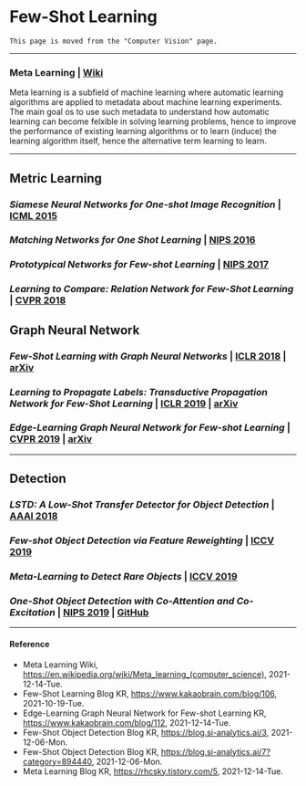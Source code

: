 # Few-Shot Learning
`This page is moved from the "Computer Vision" page.`

----------

### Meta Learning | [Wiki](https://en.wikipedia.org/wiki/Meta_learning_(computer_science))
Meta learning is a subfield of machine learning where automatic learning algorithms are applied to metadata about machine learning experiments. The main goal os to use such metadata to understand how automatic learning can become felxible in solving learning problems, hence to improve the performance of existing learning algorithms or to learn (induce) the learning algorithm itself, hence the alternative term learning to learn.

----------

## Metric Learning
### *Siamese Neural Networks for One-shot Image Recognition* | [ICML 2015](https://www.cs.cmu.edu/~rsalakhu/papers/oneshot1.pdf)

### *Matching Networks for One Shot Learning* | [NIPS 2016](https://proceedings.neurips.cc/paper/2016/file/90e1357833654983612fb05e3ec9148c-Paper.pdf)

### *Prototypical Networks for Few-shot Learning* | [NIPS 2017](https://papers.nips.cc/paper/2017/file/cb8da6767461f2812ae4290eac7cbc42-Paper.pdf)

### *Learning to Compare: Relation Network for Few-Shot Learning* | [CVPR 2018](https://openaccess.thecvf.com/content_cvpr_2018/papers/Sung_Learning_to_Compare_CVPR_2018_paper.pdf)

## Graph Neural Network

### *Few-Shot Learning with Graph Neural Networks* | [ICLR 2018](https://openreview.net/pdf?id=BJj6qGbRW) | [arXiv](https://arxiv.org/abs/1711.04043)

### *Learning to Propagate Labels: Transductive Propagation Network for Few-Shot Learning* | [ICLR 2019](https://openreview.net/pdf?id=SyVuRiC5K7) | [arXiv](https://arxiv.org/abs/1805.10002)

### *Edge-Learning Graph Neural Network for Few-shot Learning* | [CVPR 2019](https://openaccess.thecvf.com/content_CVPR_2019/papers/Kim_Edge-Labeling_Graph_Neural_Network_for_Few-Shot_Learning_CVPR_2019_paper.pdf) | [arXiv](https://arxiv.org/pdf/1905.01436.pdf)

----------

## Detection
### *LSTD: A Low-Shot Transfer Detector for Object Detection* | [AAAI 2018](https://www.aaai.org/ocs/index.php/AAAI/AAAI18/paper/viewFile/16778/16580)

### *Few-shot Object Detection via Feature Reweighting* | [ICCV 2019](https://openaccess.thecvf.com/content_ICCV_2019/papers/Kang_Few-Shot_Object_Detection_via_Feature_Reweighting_ICCV_2019_paper.pdf)

### *Meta-Learning to Detect Rare Objects* | [ICCV 2019](https://openaccess.thecvf.com/content_ICCV_2019/papers/Wang_Meta-Learning_to_Detect_Rare_Objects_ICCV_2019_paper.pdf)

### *One-Shot Object Detection with Co-Attention and Co-Excitation* | [NIPS 2019](https://openreview.net/pdf?id=Hye3UNrlLS) | [GitHub](https://github.com/timy90022/One-Shot-Object-Detection)

----------

#### Reference
- Meta Learning Wiki, https://en.wikipedia.org/wiki/Meta_learning_(computer_science), 2021-12-14-Tue.
- Few-Shot Learning Blog KR, https://www.kakaobrain.com/blog/106, 2021-10-19-Tue.
- Edge-Learning Graph Neural Network for Few-shot Learning KR, https://www.kakaobrain.com/blog/112, 2021-12-14-Tue.
- Few-Shot Object Detection Blog KR, https://blog.si-analytics.ai/3, 2021-12-06-Mon.
- Few-Shot Object Detection Blog KR, https://blog.si-analytics.ai/7?category=894440, 2021-12-06-Mon.
- Meta Learning Blog KR, https://rhcsky.tistory.com/5, 2021-12-14-Tue.
